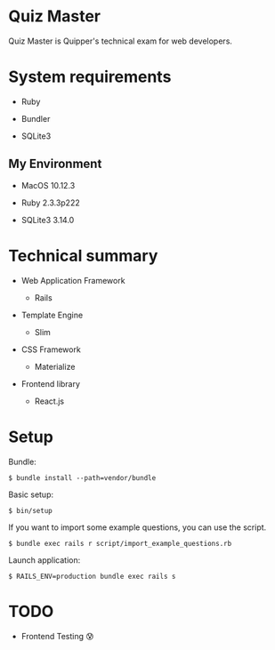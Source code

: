 # Quiz Master

Quiz Master is Quipper's technical exam for web developers.

# System requirements

* Ruby

* Bundler

* SQLite3

## My Environment

* MacOS 10.12.3

* Ruby 2.3.3p222

* SQLite3 3.14.0

# Technical summary

* Web Application Framework
    * Rails

* Template Engine
    * Slim

* CSS Framework
    * Materialize

* Frontend library
    * React.js

# Setup

Bundle:

```
$ bundle install --path=vendor/bundle
```

Basic setup:

```
$ bin/setup
```

If you want to import some example questions, you can use the script.

```
$ bundle exec rails r script/import_example_questions.rb
```

Launch application:

```
$ RAILS_ENV=production bundle exec rails s
```

# TODO

* Frontend Testing 😰
